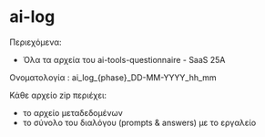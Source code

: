 # ai-log

Περιεχόμενα:

- Όλα τα αρχεία του ai-tools-questionnaire - SaaS 25A

Ονοματολογία : ai_log_{phase}_DD-MM-YYYY_hh_mm

Κάθε αρχείο zip περιέχει:

- το αρχείο μεταδεδομένων
- το σύνολο του διαλόγου (prompts & answers) με το εργαλείο
